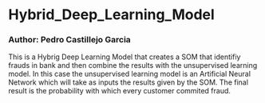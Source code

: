 # Hybrid_Deep_Learning_Model

### Author: Pedro Castillejo Garcia

This is a Hybrig Deep Learning Model that creates a SOM that identifiy frauds in bank and then combine the results with the unsupervised learning model. 
In this case the unsupervised learning model is an Artificial Neural Network which will take as inputs the results given by the SOM. The final result is the probability with which every customer commited fraud.
